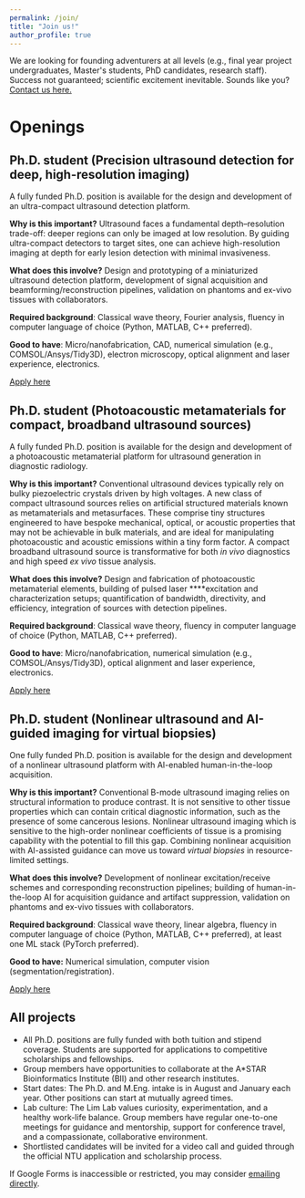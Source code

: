 ```yaml
---
permalink: /join/
title: "Join us!"
author_profile: true
---
```


We are looking for founding adventurers at all levels (e.g., final year project undergraduates, Master's students, PhD candidates, research staff). Success not guaranteed; scientific excitement inevitable. Sounds like you? [Contact us here.](https://forms.gle/pw33Vd5LuwgMVA4NA)

# Openings

## Ph.D. student (Precision ultrasound detection for deep, high-resolution imaging)

A fully funded Ph.D. position is available for the design and development of an ultra-compact ultrasound detection platform. 

**Why is this important?** Ultrasound faces a fundamental depth–resolution trade-off: deeper regions can only be imaged at low resolution. By guiding ultra-compact detectors to target sites, one can achieve high-resolution imaging at depth for early lesion detection with minimal invasiveness.

**What does this involve?** Design and prototyping of a miniaturized ultrasound detection platform, development of signal acquisition and beamforming/reconstruction pipelines, validation on phantoms and ex-vivo tissues with collaborators.

**Required background**: Classical wave theory, Fourier analysis, fluency in computer language of choice (Python, MATLAB, C++ preferred).

**Good to have**: Micro/nanofabrication, CAD, numerical simulation (e.g., COMSOL/Ansys/Tidy3D), electron microscopy, optical alignment and laser experience, electronics.

[Apply here](https://forms.gle/pw33Vd5LuwgMVA4NA)

## Ph.D. student (Photoacoustic metamaterials for compact, broadband ultrasound sources)

A fully funded Ph.D. position is available for the design and development of a photoacoustic metamaterial platform for ultrasound generation in diagnostic radiology. 

**Why is this important?** Conventional ultrasound devices typically rely on bulky piezoelectric crystals driven by high voltages. A new class of compact ultrasound sources relies on artificial structured materials known as metamaterials and metasurfaces. These comprise tiny structures engineered to have bespoke mechanical, optical, or acoustic properties that may not be achievable in bulk materials, and are ideal for manipulating photoacoustic and acoustic emissions within a tiny form factor. A compact broadband ultrasound source is transformative for both *in vivo* diagnostics and high speed *ex vivo* tissue analysis. 

**What does this involve?** Design and fabrication of photoacoustic metamaterial elements, building of pulsed laser ****excitation and characterization setups; quantification of bandwidth, directivity, and efficiency, integration of sources with detection pipelines. 

**Required background**: Classical wave theory, fluency in computer language of choice (Python, MATLAB, C++ preferred).

**Good to have**: Micro/nanofabrication, numerical simulation (e.g., COMSOL/Ansys/Tidy3D), optical alignment and laser experience, electronics.

[Apply here](https://forms.gle/pw33Vd5LuwgMVA4NA)

## Ph.D. student (Nonlinear ultrasound and AI-guided imaging for virtual biopsies)

One fully funded Ph.D. position is available for the design and development of a nonlinear ultrasound platform with AI-enabled human-in-the-loop acquisition. 

**Why is this important?** Conventional B-mode ultrasound imaging relies on structural information to produce contrast. It is not sensitive to other tissue properties which can contain critical diagnostic information, such as the presence of some cancerous lesions. Nonlinear ultrasound imaging which is sensitive to the high-order nonlinear coefficients of tissue is a promising capability with the potential to fill this gap. Combining nonlinear acquisition with AI-assisted guidance can move us toward *virtual biopsies* in resource-limited settings.

**What does this involve?** Development of nonlinear excitation/receive schemes and corresponding reconstruction pipelines; building of human-in-the-loop AI for acquisition guidance and artifact suppression, validation on phantoms and ex-vivo tissues with collaborators. 

**Required background**: Classical wave theory, linear algebra, fluency in computer language of choice (Python, MATLAB, C++ preferred), at least one ML stack (PyTorch preferred).

**Good to have:** Numerical simulation, computer vision (segmentation/registration).

[Apply here](https://forms.gle/pw33Vd5LuwgMVA4NA)

## All projects

- All Ph.D. positions are fully funded with both tuition and stipend coverage. Students are supported for applications to competitive scholarships and fellowships.
- Group members have opportunities to collaborate at the A*STAR Bioinformatics Institute (BII) and other research institutes.
- Start dates: The Ph.D. and M.Eng. intake is in August and January each year. Other positions can start at mutually agreed times.
- Lab culture: The Lim Lab values curiosity, experimentation, and a healthy work-life balance. Group members have regular one-to-one meetings for guidance and mentorship, support for conference travel, and a compassionate, collaborative environment.
- Shortlisted candidates will be invited for a video call and guided through the official NTU application and scholarship process.

If Google Forms is inaccessible or restricted, you may consider [emailing directly](mailto:danlimsw@stanford.edu).
